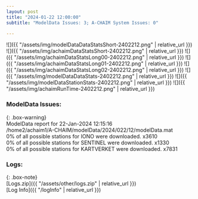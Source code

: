 ```yaml
---
layout: post
title: "2024-01-22 12:00:00"
subtitle: "ModelData Issues: 3; A-CHAIM System Issues: 0"

---
```


![]({{ "/assets/img/modelDataDataStatsShort-2402212.png" | relative_url }})
![]({{ "/assets/img/achaimDataStatsShort-2402212.png" | relative_url }})
![]({{ "/assets/img/achaimDataStatsLong00-2402212.png" | relative_url }})
![]({{ "/assets/img/achaimDataStatsLong01-2402212.png" | relative_url }})
![]({{ "/assets/img/achaimDataStatsLong02-2402212.png" | relative_url }})
![]({{ "/assets/img/modelDataDataStats-2402212.png" | relative_url }})
![]({{ "/assets/img/modelDataStationStats-2402212.png" | relative_url }})
![]({{ "/assets/img/achaimRunTime-2402212.png" | relative_url }})


### ModelData Issues:  
  
{: .box-warning}  
 ModelData report for 22-Jan-2024 12:15:16   
 /home2/achaim1/A-CHAIM/modelData/2024/022/12/modelData.mat   
 0% of all possible stations for IONO were downloaded. x3610   
 0% of all possible stations for SENTINEL were downloaded. x1330   
 0% of all possible stations for KARTVERKET were downloaded. x7831   
  


### Logs:  
  
{: .box-note}  
[Logs.zip]({{ "/assets/other/logs.zip" | relative_url }})  
[Log Info]({{ "/logInfo" | relative_url }})  
